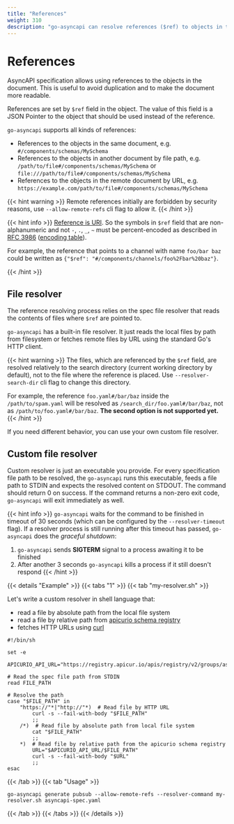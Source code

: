 ```yaml
---
title: "References"
weight: 310
description: "go-asyncapi can resolve references ($ref) to objects in the same document, in local or remote file. Custom resolver is supported for more complex scenarios" 
---
```


# References

AsyncAPI specification allows using references to the objects in the document.
This is useful to avoid duplication and to make the document more readable. 

References are set by `$ref` field in the object. The value of this field is a JSON Pointer to the object that should be
used instead of the reference.

`go-asyncapi` supports all kinds of references:

* References to the objects in the same document, e.g. `#/components/schemas/MySchema`
* References to the objects in another document by file path, e.g.
  `/path/to/file#/components/schemas/MySchema` or `file:///path/to/file#/components/schemas/MySchema`
* References to the objects in the remote document by URL, e.g.
  `https://example.com/path/to/file#/components/schemas/MySchema`

{{< hint warning >}}
Remote references initially are forbidden by security reasons, use `--allow-remote-refs` cli flag to allow it.
{{< /hint >}}

{{< hint info >}}
[Reference is URI](https://datatracker.ietf.org/doc/html/draft-pbryan-zyp-json-ref-03#section-3). So the symbols in 
`$ref` field that are non-alphanumeric and not `-`, `.`, `_`, `~` must be percent-encoded as described in
[RFC 3986](https://tools.ietf.org/html/rfc3986#section-2.1) 
([encoding table](https://www.w3schools.com/tags/ref_urlencode.ASP)).

For example, the reference that points to a channel with name `foo/bar baz` could be written as 
`{"$ref": "#/components/channels/foo%2Fbar%20baz"}`.

{{< /hint >}}

## File resolver

The reference resolving process relies on the spec file resolver that reads the contents of files where 
`$ref` are pointed to.

`go-asyncapi` has a built-in file resolver. It just reads the local files by path from filesystem or fetches remote
files by URL using the standard Go's HTTP client. 

{{< hint warning >}}
The files, which are referenced by the `$ref` field, are resolved relatively to the search directory (current working
directory by default), not to the file
where the reference is placed. Use `--resolver-search-dir` cli flag to change this directory.

For example, the reference `foo.yaml#/bar/baz` inside the `/path/to/spam.yaml` will be resolved as
`/search_dir/foo.yaml#/bar/baz`, not as `/path/to/foo.yaml#/bar/baz`. **The second option is not supported yet.**
{{< /hint >}}

If you need different behavior, you can use your own custom file resolver.

## Custom file resolver

Custom resolver is just an executable you provide. For every specification file path to be resolved, the `go-asyncapi` 
runs this executable, feeds a file path to STDIN and expects the resolved content on STDOUT. 
The command should return 0 on success. If the command returns a non-zero exit code, `go-asyncapi` will exit immediately
as well.

{{< hint info >}}
`go-asyncapi` waits for the command to be finished in timeout of 30 seconds (which can be configured by the 
`--resolver-timeout` flag). If a resolver process is still running after this timeout has passed, `go-asyncapi`
does the *graceful shutdown*:

1. `go-asyncapi` sends **SIGTERM** signal to a process awaiting it to be finished
2. After another 3 seconds `go-asyncapi` kills a process if it still doesn't respond
{{< /hint >}}

{{< details "Example" >}}
{{< tabs "1" >}}
{{< tab "my-resolver.sh" >}}

Let's write a custom resolver in shell language that:

* read a file by absolute path from the local file system
* read a file by relative path from [apicurio schema registry](https://www.apicur.io/registry/)
* fetches HTTP URLs using [curl](https://curl.se/)

```shell
#!/bin/sh

set -e

APICURIO_API_URL="https://registry.apicur.io/apis/registry/v2/groups/asyncapi/artifacts"

# Read the spec file path from STDIN
read FILE_PATH

# Resolve the path
case "$FILE_PATH" in
    "https://"*|"http://"*)  # Read file by HTTP URL
        curl -s --fail-with-body "$FILE_PATH"
        ;;
    /*)  # Read file by absolute path from local file system
        cat "$FILE_PATH"
        ;;
    *)  # Read file by relative path from the apicurio schema registry
        URL="$APICURIO_API_URL/$FILE_PATH"
        curl -s --fail-with-body "$URL"
        ;;
esac
```
{{< /tab >}}
{{< tab "Usage" >}}
```shell
go-asyncapi generate pubsub --allow-remote-refs --resolver-command my-resolver.sh asyncapi-spec.yaml
```
{{< /tab >}}
{{< /tabs >}}
{{< /details >}}
